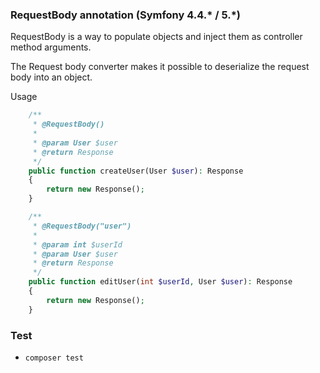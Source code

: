 ### RequestBody annotation (Symfony 4.4.* / 5.*)

RequestBody is a way to populate objects and inject them as controller method arguments.

The Request body converter makes it possible to deserialize the request body into an object.

Usage

```php
    /**
     * @RequestBody()
     *
     * @param User $user
     * @return Response
     */
    public function createUser(User $user): Response
    {
        return new Response();
    }

    /**
     * @RequestBody("user")
     *
     * @param int $userId
     * @param User $user
     * @return Response
     */
    public function editUser(int $userId, User $user): Response
    {
        return new Response();
    }
```

### Test
- `composer test`

